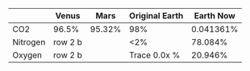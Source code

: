 | | Venus  | Mars |Original Earth | Earth Now |
| ------------- | ------------- | ------------- | ------------- |------------- |
| CO2 | 96.5% | 95.32%  | 98%  | 0.041361% |
| Nitrogen | row 2 b  |  | <2% | 78.084% | 
| Oxygen | row 2 b  |  | Trace 0.0x % | 20.946% |


